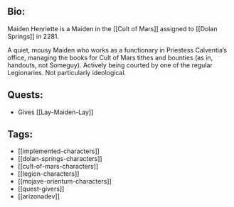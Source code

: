 ## Bio:

Maiden Henriette is a Maiden in the [[Cult of Mars]] assigned to [[Dolan Springs]] in 2281. 

A quiet, mousy Maiden who works as a functionary in Priestess Calventia’s office, managing the books for Cult of Mars tithes and bounties (as in, handouts, not Someguy). Actively being courted by one of the regular Legionaries. Not particularly ideological.

## Quests:

- Gives [[Lay-Maiden-Lay]]

## Tags:

- [[implemented-characters]]
- [[dolan-springs-characters]]
- [[cult-of-mars-characters]]
- [[legion-characters]]
- [[mojave-orientum-characters]]
- [[quest-givers]]
- [[arizonadev]]